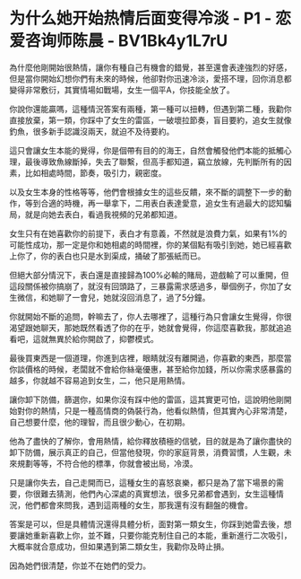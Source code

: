 # 为什么她开始热情后面变得冷淡 - P1 - 恋爱咨询师陈晨 - BV1Bk4y1L7rU

為什麼他剛開始很熱情，讓你有種自己有機會的錯覺，甚至還會表達強烈的好感，但是當你開始幻想你們有未來的時候，他卻對你迅速冷淡，愛搭不理，回你消息都變得非常敷衍，其實情場如戰場，女生一個平A，你技能全放了。

你說你還能贏嗎，這種情況答案有兩種，第一種可以扭轉，但遇到第二種，我勸你直接放棄，第一類，你踩中了女生的雷區，一破壞拉節奏，盲目要約，追女生就像釣魚，很多新手認識沒兩天，就迫不及待要約。

這只會讓女生本能的覺得，你是個帶有目的的海王，自然會觸發他們本能的抵觸心理，最後導致魚線斷掉，失去了聯繫，但高手都知道，竊立放線，先判斷所有的因素，比如相處時間，節奏，吸引力，親密度。

以及女生本身的性格等等，他們會根據女生的這些反饋，來不斷的調整下一步的動作，等到合適的時機，再一舉拿下，二用表白表達愛意，追女生有過最大的認知騙局，就是向她去表白，看過我視頻的兄弟都知道。

女生只有在她喜歡你的前提下，表白才有意義，不然就是浪費力氣，如果有1%的可能性成功，那一定是你和她相處的時間裡，你的某個點有吸引到她，她已經喜歡上你了，你的表白也只是水到渠成，捅破了那張紙而已。

但絕大部分情況下，表白還是直接歸為100%必輸的賭局，遊戲輸了可以重開，但這段關係被你搞崩了，就沒有回頭路了，三暴露需求感過多，舉個例子，你加了女生微信，和她聊了一會兒，她就沒回消息了，過了5分鐘。

你就開始不斷的追問，幹嘛去了，你人去哪裡了，這種行為只會讓女生覺得，你很渴望跟她聊天，那她既然看透了你的在乎，她就會覺得，你這麼喜歡我，那就追追看吧，這就無異於給你開啟了，抑鬱模式。

最後買東西是一個道理，你進到店裡，眼睛就沒有離開過，你喜歡的東西，那麼當你談價格的時候，老闆就不會給你絲毫優惠，甚至給你加錢，所以你需求感暴露的越多，你就越不容易追到女生，二，他只是用熱情。

讓你卸下防備，篩選你，如果你沒有踩中他的雷區，這其實更可怕，這說明他剛開始對你的熱情，只是一種高情商的偽裝行為，他看似熱情，但其實內心非常清楚，自己想要什麼，他的理智，而且很少動心，在初期。

他為了盡快的了解你，會用熱情，給你釋放積極的信號，目的就是為了讓你盡快的卸下防備，展示真正的自己，但當他發現，你的家庭背景，消費習慣，人生觀，未來規劃等等，不符合他的標準，你就會被出局，冷漠。

只是讓你失去，自己走開而已，這種女生的喜怒哀樂，都只是為了當下場景的需要，你很難去猜測，他們內心深處的真實想法，很多兄弟都會遇到，女生這種情況，他們都會來問我，遇到這兩種的女生，那我還有沒有翻盤的機會。

答案是可以，但是具體情況還得具體分析，面對第一類女生，你踩到她雷去後，想要讓她重新喜歡上你，並不難，只要你能克制住自己的本能，重新進行二次吸引，大概率就合意成功，但如果遇到第二類女生，我勸你及時止損。

因為她們很清楚，你並不在她們的受力。